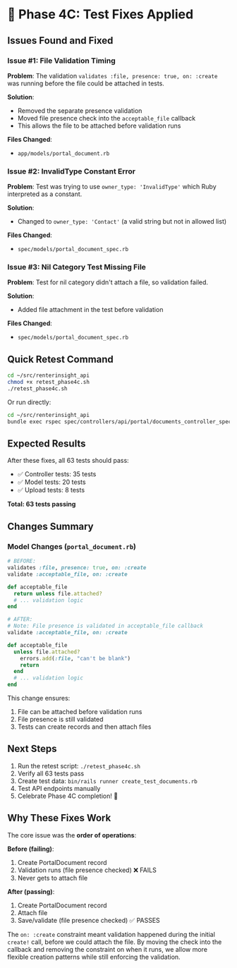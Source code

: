# 🔧 Phase 4C: Test Fixes Applied

## Issues Found and Fixed

### Issue #1: File Validation Timing
**Problem**: The validation `validates :file, presence: true, on: :create` was running before the file could be attached in tests.

**Solution**: 
- Removed the separate presence validation
- Moved file presence check into the `acceptable_file` callback
- This allows the file to be attached before validation runs

**Files Changed**:
- `app/models/portal_document.rb`

### Issue #2: InvalidType Constant Error  
**Problem**: Test was trying to use `owner_type: 'InvalidType'` which Ruby interpreted as a constant.

**Solution**:
- Changed to `owner_type: 'Contact'` (a valid string but not in allowed list)

**Files Changed**:
- `spec/models/portal_document_spec.rb`

### Issue #3: Nil Category Test Missing File
**Problem**: Test for nil category didn't attach a file, so validation failed.

**Solution**:
- Added file attachment in the test before validation

**Files Changed**:
- `spec/models/portal_document_spec.rb`

## Quick Retest Command

```bash
cd ~/src/renterinsight_api
chmod +x retest_phase4c.sh
./retest_phase4c.sh
```

Or run directly:
```bash
cd ~/src/renterinsight_api
bundle exec rspec spec/controllers/api/portal/documents_controller_spec.rb spec/models/portal_document_spec.rb --format documentation
```

## Expected Results

After these fixes, all 63 tests should pass:
- ✅ Controller tests: 35 tests
- ✅ Model tests: 20 tests  
- ✅ Upload tests: 8 tests

**Total: 63 tests passing**

## Changes Summary

### Model Changes (`portal_document.rb`)
```ruby
# BEFORE:
validates :file, presence: true, on: :create
validate :acceptable_file, on: :create

def acceptable_file
  return unless file.attached?
  # ... validation logic
end

# AFTER:
# Note: File presence is validated in acceptable_file callback
validate :acceptable_file, on: :create

def acceptable_file
  unless file.attached?
    errors.add(:file, "can't be blank")
    return
  end
  # ... validation logic
end
```

This change ensures:
1. File can be attached before validation runs
2. File presence is still validated
3. Tests can create records and then attach files

## Next Steps

1. Run the retest script: `./retest_phase4c.sh`
2. Verify all 63 tests pass
3. Create test data: `bin/rails runner create_test_documents.rb`
4. Test API endpoints manually
5. Celebrate Phase 4C completion! 🎉

## Why These Fixes Work

The core issue was the **order of operations**:

**Before (failing)**:
1. Create PortalDocument record
2. Validation runs (file presence checked) ❌ FAILS
3. Never gets to attach file

**After (passing)**:
1. Create PortalDocument record
2. Attach file
3. Save/validate (file presence checked) ✅ PASSES

The `on: :create` constraint meant validation happened during the initial `create!` call, before we could attach the file. By moving the check into the callback and removing the constraint on when it runs, we allow more flexible creation patterns while still enforcing the validation.
